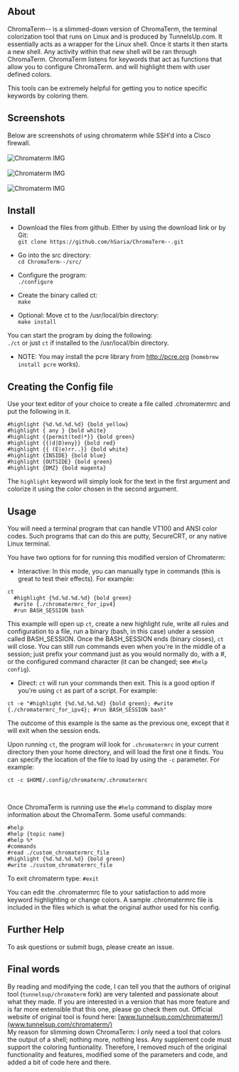 ## About
ChromaTerm-- is a slimmed-down version of ChromaTerm, the terminal colorization tool that runs on Linux and is produced by TunnelsUp.com. It essentially acts as a wrapper for the Linux shell. Once it starts it then starts a new shell. Any activity within that new shell will be ran through ChromaTerm. 
ChromaTerm listens for keywords that act as functions that allow you to configure ChromaTerm. and will highlight them with user defined colors.

This tools can be extremely helpful for getting you to notice specific keywords by coloring them. 


## Screenshots
Below are screenshots of using chromaterm while SSH'd into a Cisco firewall.<br><br>
![Chromaterm IMG](http://tunnelsup.com/images/chroma1.PNG)<br><br>
![Chromaterm IMG](http://tunnelsup.com/images/chroma2.PNG)<br><br>
![Chromaterm IMG](http://tunnelsup.com/images/chroma3.PNG)


## Install
- Download the files from github. Either by using the download link or by Git:<br>
`git clone https://github.com/hSaria/ChromaTerm--.git`

- Go into the src directory:<br>
`cd ChromaTerm--/src/`

- Configure the program:<br>
`./configure`

- Create the binary called ct:<br>
`make`

- Optional: Move ct to the /usr/local/bin directory:<br>
`make install` 

You can start the program by doing the following:<br>
`./ct` or just `ct` if installed to the /usr/local/bin directory.

- NOTE: You may install the pcre library from http://pcre.org (`homebrew install pcre` works).


## Creating the Config file
Use your text editor of your choice to create a file called .chromatermrc and put the following in it.
```
#highlight {%d.%d.%d.%d} {bold yellow}
#highlight { any } {bold white}
#highlight {{permit(ted)*}} {bold green}
#highlight {{(d|D)eny}} {bold red}
#highlight {{ (E|e)rr..}} {bold white}
#highlight {INSIDE} {bold blue}
#highlight {OUTSIDE} {bold green}
#highlight {DMZ} {bold magenta}
```

The `highlight` keyword will simply look for the text in the first argument and colorize it using the color chosen in the second argument.


## Usage
You will need a terminal program that can handle VT100 and ANSI color codes. Such programs that can do this are putty, SecureCRT, or any native Linux terminal.

You have two options for for running this modified version of Chromaterm:
- Interactive: In this mode, you can manually type in commands (this is great to test their effects). For example:
```
ct
  #highlight {%d.%d.%d.%d} {bold green}
  #write {./chromatermrc_for_ipv4}
  #run BASH_SESSION bash
```
This example will open up `ct`, create a new highlight rule, write all rules and configuration to a file, run a binary (bash, in this case) under a session called BASH_SESSION. Once the BASH_SESSION ends (binary closes), `ct` will close. You can still run commands even when you're in the middle of a session; just prefix your command just as you would normally do, with a #, or the configured command character (it can be changed; see `#help config`).
<br/>

- Direct: `ct` will run your commands then exit. This is a good option if you're using `ct` as part of a script. For example:
```
ct -e "#highlight {%d.%d.%d.%d} {bold green}; #write {./chromatermrc_for_ipv4}; #run BASH_SESSION bash"
```
The outcome of this example is the same as the previous one, except that it will exit when the session ends.
<br/>

Upon running `ct`, the program will look for `.chromatermrc` in your current directory then your home directory, and will load the first one it finds. You can specify the location of the file to load by using the `-c` parameter. For example:
```
ct -c $HOME/.config/chromaterm/.chromatermrc 
```
<br/>

Once ChromaTerm is running use the `#help` command to display more information about the ChromaTerm. Some useful commands:
```
#help
#help {topic name}
#help %*
#commands
#read ./custom_chromatermrc_file
#highlight {%d.%d.%d.%d} {bold green}
#write ./custom_chromatermrc_file
```

To exit chromaterm type:
`#exit`

You can edit the .chromatermrc file to your satisfaction to add more keyword highlighting or change colors. A sample .chromatermrc file is included in the files which is what the original author used for his config.


## Further Help
To ask questions or submit bugs, please create an issue.


## Final words
By reading and modifying the code, I can tell you that the authors of original tool (`tunnelsup/chromaterm` fork) are very talented and passionate about what they made. If you are interested in a version that has more feature and is far more extensible that this one, please go check them out. Official website of original tool is found here:
[www.tunnelsup.com/chromaterm/](www.tunnelsup.com/chromaterm/) <br/>
My reason for slimming down ChromaTerm: I only need a tool that colors the output of a shell; nothing more, nothing less. Any supplement code must support the coloring funtionality. Therefore, I removed much of the original functionality and features, modified some of the parameters and code, and added a bit of code here and there.
